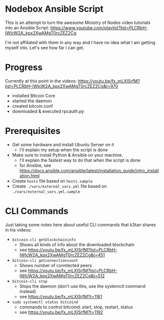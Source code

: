 # Nodebox Ansible Script

This is an attempt to turn the awesome Ministry of Nodes video tutorials
into an Ansible Script: https://www.youtube.com/playlist?list=PLCRbH-IWlcW2A_kpx2XwAMgT0rcZEZ2Cg

I'm not affiliated with them in any way and I have no idea what I am getting
myself into. Let's see how far I can get.

# Progress

Currently at this point in the videos: https://youtu.be/fx_mLXISrfM?list=PLCRbH-IWlcW2A_kpx2XwAMgT0rcZEZ2Cg&t=970

* installed Bitcoin Core 
* started the daemon
* created bitcoin.conf
* downloaded & executed rpcauth.py

# Prerequisites

* Get some hardware and install Ubuntu Server on it
  * I'll explain my setup when the script is done
* Make sure to install Python & Ansible on your machine.
  * I'll explain the fastest way to do that when the script is done
  * for Ansible, see https://docs.ansible.com/ansible/latest/installation_guide/intro_installation.html
* Create `hosts` file based on `hosts.sample`
* Create `./vars/external_vars.yml` file based on `./vars/external_vars.yml.sample`

# CLI Commands

Just taking some notes here about useful CLI commands that k3tan shares in 
his videos:

* `bitcoin-cli getblockchaininfo`
  * Shows all kinds of info about the downloaded blockchain
  * see https://youtu.be/fx_mLXISrfM?list=PLCRbH-IWlcW2A_kpx2XwAMgT0rcZEZ2Cg&t=451
* `bitcoin-cli getconnectioncount`
  * Shows number of conntected peers
  * see https://youtu.be/fx_mLXISrfM?list=PLCRbH-IWlcW2A_kpx2XwAMgT0rcZEZ2Cg&t=512
* `bitcoin-cli stop`
  * Stops the daemon (don't use this, use the systemctl command instead)
  * see https://youtu.be/fx_mLXISrfM?t=1161
* `sudo systemctl status bitcoind`
  * commands to control bitcoind: start, stop, restart, status
  * see https://youtu.be/fx_mLXISrfM?t=1192